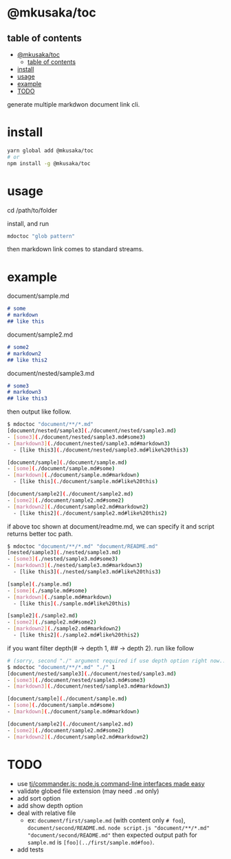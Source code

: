 # @mkusaka/toc
## table of contents
- [@mkusaka/toc](#mkusakatoc)
  - [table of contents](#table-of-contents)
- [install](#install)
- [usage](#usage)
- [example](#example)
- [TODO](#TODO)

generate multiple markdwon document link cli.

# install

```bash
yarn global add @mkusaka/toc
# or
npm install -g @mkusaka/toc
```

# usage
cd /path/to/folder

install, and run

```bash
mdoctoc "glob pattern"
```

then markdown link comes to standard streams.

# example
document/sample.md

```md
# some
# markdown
## like this
```

document/sample2.md

```md
# some2
# markdown2
## like this2
```

document/nested/sample3.md

```md
# some3
# markdown3
## like this3
```

then output like follow.
```bash
$ mdoctoc "document/**/*.md"
[document/nested/sample3](./document/nested/sample3.md)
- [some3](./document/nested/sample3.md#some3)
- [markdown3](./document/nested/sample3.md#markdown3)
  - [like this3](./document/nested/sample3.md#like%20this3)

[document/sample](./document/sample.md)
- [some](./document/sample.md#some)
- [markdown](./document/sample.md#markdown)
  - [like this](./document/sample.md#like%20this)

[document/sample2](./document/sample2.md)
- [some2](./document/sample2.md#some2)
- [markdown2](./document/sample2.md#markdown2)
  - [like this2](./document/sample2.md#like%20this2)
```

if above toc shown at document/readme.md, we can specify it and script returns better toc path.

```bash
$ mdoctoc "document/**/*.md" "document/README.md"
[nested/sample3](./nested/sample3.md)
- [some3](./nested/sample3.md#some3)
- [markdown3](./nested/sample3.md#markdown3)
  - [like this3](./nested/sample3.md#like%20this3)

[sample](./sample.md)
- [some](./sample.md#some)
- [markdown](./sample.md#markdown)
  - [like this](./sample.md#like%20this)

[sample2](./sample2.md)
- [some2](./sample2.md#some2)
- [markdown2](./sample2.md#markdown2)
  - [like this2](./sample2.md#like%20this2)
```

if you want filter depth(# → depth 1, ## → depth 2). run like follow

```bash
# (sorry, second "./" argument required if use depth option right now... it will be option using commander.js)
$ mdoctoc "document/**/*.md" "./" 1
[document/nested/sample3](./document/nested/sample3.md)
- [some3](./document/nested/sample3.md#some3)
- [markdown3](./document/nested/sample3.md#markdown3)

[document/sample](./document/sample.md)
- [some](./document/sample.md#some)
- [markdown](./document/sample.md#markdown)

[document/sample2](./document/sample2.md)
- [some2](./document/sample2.md#some2)
- [markdown2](./document/sample2.md#markdown2)
```

# TODO
- use [tj/commander.js: node.js command-line interfaces made easy](https://github.com/tj/commander.js/)
- validate globed file extension (may need `.md` only)
- add sort option
- add show depth option
- deal with relative file
  - ex: `document/first/sample.md` (with content only `# foo`), `document/second/README.md`. `node script.js "document/**/*.md" "document/second/README.md"` then expected output path for `sample.md` is `[foo](../first/sample.md#foo)`.
- add tests
